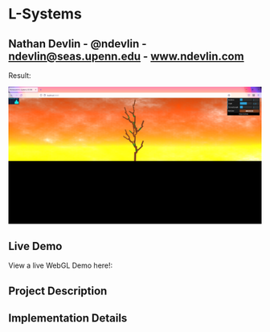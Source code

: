 # L-Systems

## Nathan Devlin - @ndevlin - ndevlin@seas.upenn.edu - www.ndevlin.com

Result:

![](Results.png)

## Live Demo
View a live WebGL Demo here!:


## Project Description


## Implementation Details



